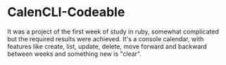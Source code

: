 # CalenCLI-Codeable
It was a project of the first week of study in ruby, somewhat complicated but the required results were achieved.
It's a console calendar, with features like create, list, update, delete, move forward and backward between weeks and something new is "clear".